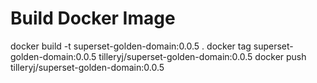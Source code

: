 # Build Docker Image

docker build -t superset-golden-domain:0.0.5 .
docker tag superset-golden-domain:0.0.5 tilleryj/superset-golden-domain:0.0.5
docker push tilleryj/superset-golden-domain:0.0.5

